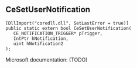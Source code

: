 ## CeSetUserNotification

```
[DllImport("coredll.dll", SetLastError = true)]
public static extern bool CeSetUserNotification(
   CE_NOTIFICATION_TRIGGER* pTrigger,
   IntPtr hNotification,
   uint hNotification2
);
```

Microsoft documentation: (TODO)
